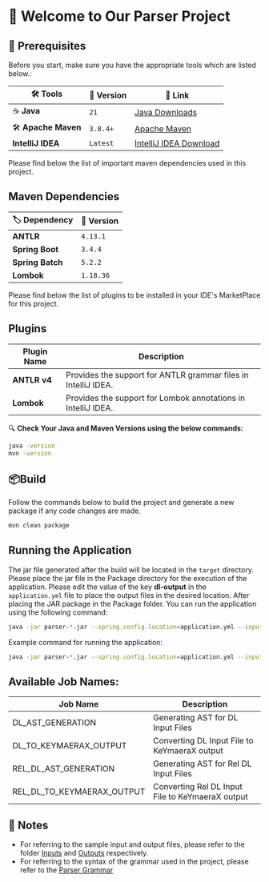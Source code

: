 # 🚀 Welcome to Our Parser Project

## 🔧 Prerequisites

Before you start, make sure you have the appropriate tools which are listed below.:

| 🛠 Tools            | 🔢 Version | 🔗 Link                                                                      |
|---------------------|------------|------------------------------------------------------------------------------|
| ☕ **Java**          | `21`       | [Java Downloads](https://www.oracle.com/java/technologies/downloads/#java21) |
| 🛠 **Apache Maven** | `3.8.4+`   | [Apache Maven](https://maven.apache.org/download.cgi)                        |
| **IntelliJ IDEA**   | `Latest`   | [IntelliJ IDEA Download](https://www.jetbrains.com/idea/download/)           |

Please find below the list of important maven dependencies used in this project.
## Maven Dependencies
| 🏷 Dependency    | 🔢 Version |
|------------------|------------|
| **ANTLR**        | `4.13.1`   |
| **Spring Boot**  | `3.4.4`    |
| **Spring Batch** | `5.2.2`    |
| **Lombok**       | `1.18.36`  |

Please find below the list of plugins to be installed in your IDE's MarketPlace for this project.
## Plugins
| Plugin Name   | Description                                                    |
|---------------|----------------------------------------------------------------|
| **ANTLR v4**  | Provides the support for ANTLR grammar files in IntelliJ IDEA. |
| **Lombok**    | Provides the support for Lombok annotations in IntelliJ IDEA.  |

🔍 **Check Your Java and Maven Versions using the below commands:**
```sh
java -version
mvn -version
```

## 📦️Build
Follow the commands below to build the project and generate a new package if any code changes are made.
```sh
mvn clean package
```

## Running the Application
The jar file generated after the build will be located in the `target` directory. Please place the jar file in the Package directory for the execution of the application. Please edit the value of the key <b>dl-output</b> in the `application.yml` file to place the output files in the desired location.
After placing the JAR package in the Package folder. You can run the application using the following command:
```sh
java -jar parser-*.jar --spring.config.location=application.yml --input.file=<Input File path> --job.name=<Any Job Name from the below list>
```

Example command for running the application:
```sh
java -jar parser-*.jar --spring.config.location=application.yml --input.file=C:\Users\skothur1\Downloads\Parser_Inputs\Inputs\RelDL_Inputs\RelDlExample1 --job.name=REL_DL_AST_GENERATION
```

## Available Job Names:
| Job Name                   | Description                                      |
|----------------------------|--------------------------------------------------|
| DL_AST_GENERATION          | Generating AST for DL Input Files                |
| DL_TO_KEYMAERAX_OUTPUT     | Converting DL Input File to KeYmaeraX output     |
| REL_DL_AST_GENERATION      | Generating AST for Rel DL Input Files            |
| REL_DL_TO_KEYMAERAX_OUTPUT | Converting Rel DL Input File to KeYmaeraX output |

## 📝 Notes
- For referring to the sample input and output files, please refer to the folder [Inputs](./DocumentationAndSampleExamples/Inputs) and [Outputs](./DocumentationAndSampleExamples/Outputs) respectively.
- For referring to the syntax of the grammar used in the project, please refer to the [Parser Grammar](./DocumentationAndSampleExamples/Documentation/ParserGrammar.pdf)